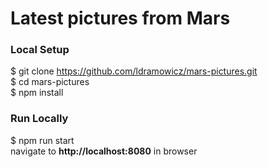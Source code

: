 # Latest pictures from Mars

### Local Setup
$ git clone https://github.com/ldramowicz/mars-pictures.git <br>
$ cd mars-pictures\
$ npm install

### Run Locally
$ npm run start\
navigate to **http://localhost:8080** in browser
